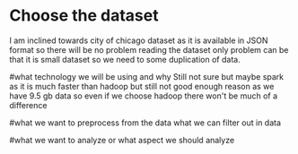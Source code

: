 # Choose the dataset
I am inclined towards city of chicago dataset as it is available in JSON format so there will be no problem reading the dataset only problem can be that it is small dataset so we need to some duplication of data.

#what technology we will be using and why
Still not sure but maybe spark as it is much faster than hadoop but still not good enough reason as we have 9.5 gb data so even if we choose hadoop there won't be much of a difference

#what we want to preprocess from the data
what we can filter out in data

#what we want to analyze or what aspect we should analyze
